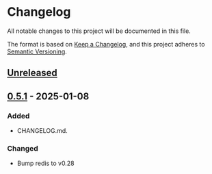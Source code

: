 # Changelog

All notable changes to this project will be documented in this file.

The format is based on [Keep a Changelog](https://keepachangelog.com/en/1.1.0/),
and this project adheres to [Semantic Versioning](https://semver.org/spec/v2.0.0.html).

## [Unreleased]

## [0.5.1] - 2025-01-08

### Added

- CHANGELOG.md.

### Changed

- Bump redis to v0.28

[unreleased]: https://github.com/4lkaid/axum-kit/compare/v0.5.1...HEAD
[0.5.1]: https://github.com/4lkaid/axum-kit/compare/v0.5.0...v0.5.1
